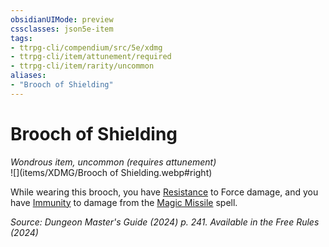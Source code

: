 ```yaml
---
obsidianUIMode: preview
cssclasses: json5e-item
tags:
- ttrpg-cli/compendium/src/5e/xdmg
- ttrpg-cli/item/attunement/required
- ttrpg-cli/item/rarity/uncommon
aliases: 
- "Brooch of Shielding"
---
```

# Brooch of Shielding
*Wondrous item, uncommon (requires attunement)*  
![](items/XDMG/Brooch of Shielding.webp#right)  


While wearing this brooch, you have [Resistance](3-Compendium/CLI/rules/variant-rules/resistance-xphb.md) to Force damage, and you have [Immunity](immunity-xphb.md) to damage from the [Magic Missile](/3-Compendium/CLI/spells/magic-missile-xphb.md) spell.

*Source: Dungeon Master's Guide (2024) p. 241. Available in the Free Rules (2024)*